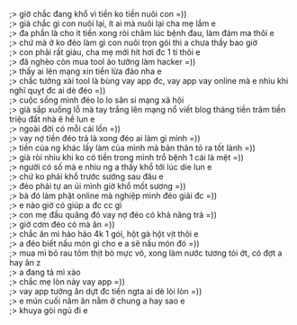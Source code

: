 ;> giờ chắc đang khổ vì tiền ko tiền nuôi con =))<br>
;> già chắc gì con nuôi lại, ít ai mà nuôi lại cha mẹ lắm e<br>
;> đa phần là cho ít tiền xong ròi chăm lúc bệnh đau, làm đám ma thôi e<br>
;> chứ mà ở ko đéo làm gì con nuôi trọn gói thì a chưa thấy bao giờ<br>
;> con phải rất giàu, cha mẹ mới hít hơi đc 1 tí thôi e<br>
;> đã nghèo còn mua tool ảo tưởng làm hacker =))<br>
;> thấy ai lên mạng xin tiền lừa đảo nha e<br>
;> chắc tưởng xài tool là bùng vay app đc, vay app vay online mà e nhìu khi nghĩ quỵt đc ai dè đéo =))<br>
;> cuộc sống mình đéo lo lo sân si mạng xã hội<br>
;> già sắp xuống lỗ mà tay trắng lên mạng nổ viết blog tháng tiền trăm tiền triệu đất nhà ê hề lun e<br>
;> ngoài đời có mỗi cái lồn =))<br>
;> vay nợ tiền đéo trả là xong đéo ai làm gì mình =))<br>
;> tiền của ng khác lấy làm của mình mà bản thân tỏ ra tốt lành =))<br>
;> già ròi nhìu khi ko có tiền trong mình trổ bệnh 1 cái là mệt =))<br>
;> người có số mà e nhìu ng a thấy khổ tới lúc die lun e<br>
;> chứ ko phải khổ trước sướng sau đâu e<br>
;> đéo phải tự an ủi mình giờ khổ mốt sương =))<br>
;> bà đó làm phật online mà nghiệp mình đéo giải đc =))<br>
;> e nào giờ có giúp a đc cc gì<br>
;> con mẹ đầu quăng đó vay nợ đéo có khả năng trả =))<br>
;> giờ cơm đéo có mà ăn =))<br>
;> chắc ăn mì hảo hảo 4k 1 gói, hột gà hột vịt thôi e<br>
;> a đéo biết nấu món gì cho e a sẽ nấu món đó =))<br>
;> mua mì bỏ rau tôm thịt bò mực vô, xong làm nước tương tỏi ớt, có đợt a hay ăn z<br>
;> a đang tả mì xào<br>
;> chắc mẹ lòn này vay app =))<br>
;> vay app tưởng ăn dựt đc tiền ngta ai dè lòi lòn =))<br>
;> e mún cuối năm ăn nằm ở chung a hay sao e<br>
;> khuya gòi ngủ đi e
